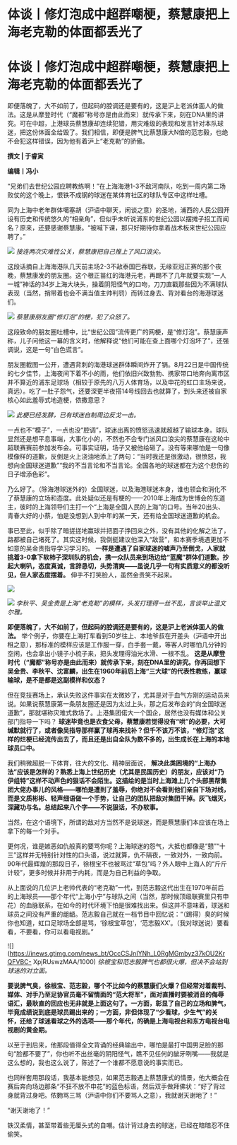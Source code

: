 # 体谈丨修灯泡成中超群嘲梗，蔡慧康把上海老克勒的体面都丢光了

# 体谈丨修灯泡成中超群嘲梗，蔡慧康把上海老克勒的体面都丢光了

即便落魄了，大不如前了，但起码的腔调还是要有的，这是沪上老派体面人的做法。这是从摩登时代（“魔都”称号亦是由此而来）就传承下来，刻在DNA里的讲究。可在中超，上港球员蔡慧康却连续犯错，用灾难级的表现和发言针对本队球迷，把这份体面全给毁了。我们相信，即便是脾气比蔡慧康大N倍的范志毅，也绝不会犯这样错误，因为他有着沪上“老克勒”的骄傲。

**撰文 | 于睿寅**

**编辑丨冯小**

“兄弟们去世纪公园应聘教练啊！”在上海海港1-3不敌河南队，吃到一周内第二场败仗的这个晚上，恨铁不成钢的球迷在某体育社区的球队专区中这样吐槽。

同为上海中老年群体噶塞胡（沪语中聊天，闲谈之意）的圣地，浦西的人民公园开设有历史和传统悠久的“相亲角”，但似乎未听说浦东的世纪公园以摆摊子招工而闻名？原来，还要感谢蔡慧康。“被喊下课，那只好期待你拿着战术板来世纪公园应聘了。”

![](https://inews.gtimg.com/news_bt/OJ5KXoEYXHshaux2uCThqjKXaJg8cN-5Rkn_BNMc2yMKIAA/1000)
_接连两次灾难性公关，蔡慧康把自己推上了风口浪尖。_

这段话摘自上海海港队几天前主场2-3不敌泰国巴吞联，无缘亚冠正赛的那个夜晚，蔡慧康发的朋友圈。这个根正苗红的海港元老，再踢不了几年就要实现“一人一城”神话的34岁上海大块头，操着阴阳怪气的口吻，刀刀直戳那些因为不满球队表现（当然，捎带着也会不满当值主帅判罚）而转过身去、背对看台的海港球迷们。

![](https://inews.gtimg.com/news_bt/OJk4tF0TGDaSmub1vMEn8lnASGI7DBU7nRWVHrxF29CYwAA/1000)
_蔡慧康朋友圈“修灯泡”的梗，犯了众怒了。_

这段致命的朋友圈吐槽中，比“世纪公园”流传更广的网梗，是“修灯泡”。蔡慧康声称，儿子问他这一幕的含义时，他解释说“他们可能在查上面哪个灯泡坏了”，还强调说，这是一句“白色谎言”。

朋友圈截图一公开，遭遇背刺的海港球迷群体瞬间炸开了锅。8月22日是中国传统的七夕佳节，上海夜间下着不小的雨，他们依旧兴致勃勃、携家带口地奔向离市区并不算近的浦东足球场（相较于原先的八万人体育场，以及申花的虹口主场来说，真远）。吃了一肚子怨气，还要深更半夜搭14号线回去也就算了，到头来还被自家核心如此羞辱式地造梗，侬撒意思？

![](https://inews.gtimg.com/news_bt/OzLP4T89SRKv5yWbxwOJ_0uVS3BazAqc3Hk1m-FZmL2P4AA/1000)
_此梗已经发酵，已有球迷自制周边反戈一击。_

一点也不“模子”，一点也没“腔调”，球迷出离的愤怒迅速就超越了输球本身。球队显然还是想平息事端，大事化小的，不然也不会专门派风口浪尖的蔡慧康在这轮中超联赛赛前参加发布会。可事实证明，场子又被他给砸了。没有等来哪怕是一句像模像样的道歉，反倒是火上浇油地添上了两句：“当时我还是很激动，很愤怒，我想向全国球迷道歉”“我的不当言论和不当言论。全国各地的球迷都在为这个悲伤的日子增添色彩”。

乃么好了。（除海港球迷外的）全国球迷，以及海港球迷本身，谁也领会和消化不了蔡慧康的立场和态度。此处疑似还是有梗的——2010年上海成为世博会的东道主，彼时的上海领导们主打一个“上海是全国人民的上海”的口号。当年20出头、青春大好的小蔡，怕是没想到人到中年的某一天，还有给全国球迷道歉的机会。

事已至此，似乎除了暗搓搓地赢球并把面子挣回来之外，没有其他的化解之法了，路都被自己堵死了。其实这时候，我倒挺建议他深入“敌营”，和本赛季境遇更加不如意的吴金贵指导学习学习的。
**一样是遭遇了自家球迷的嘘声乃至倒戈，人家就挑着3-0拿下软柿子深圳队的机会，携一众队员来到场边给“蓝魔”群体们道歉。抄起大喇叭，态度真诚，言辞恳切，头势清爽——虽说几乎一句有实质意义的都没听见，但人家态度摆着。**
伸手不打笑脸人，虽然金贵笑不起来。

![](https://inews.gtimg.com/news_bt/OVJuGQmCopeV82ga6ej5agNbe3EHxrr43idwYrDP_R8QEAA/1000)

![](https://inews.gtimg.com/news_bt/O9swdwp6FJiLA3F0toOpPK9b69Mc-00bdIMKJ-9mNau3EAA/1000)
_李秋平、吴金贵是上海“老克勒”的模样，头发打理得一丝不乱，言谈举止温文尔雅。_

**即便落魄了，大不如前了，但起码的腔调还是要有的，这是沪上老派体面人的做法。**
举个例子，你要在上海打车看到50岁往上、本地爷叔在开差头（沪语中开出租之意），那标准的模样应该是工作服一穿，白手套一戴，等客人时哪怕几分钟的空闲，也会拿出小镜子小梳子来，把头发理得油光水滑、一根不乱。
**这是从摩登时代（“魔都”称号亦是由此而来）就传承下来，刻在DNA里的讲究。你再回想下吴金贵、李秋平、沈富麟，出生在1960年前后上海“三大球”的代表性教练，赢球输球，是不是都是这副模样和仪态？**

但在竞技赛场上，承认失败这件事实在太微妙了，尤其是对于血气方刚的运动员来说。如果说蔡慧康第一条朋友圈还是因为太过上头，那之后发布会的“向全国球迷道歉”，那就堪称灾难式救场了。上港集团偌大一个国企，居然也没有媒体和公关部门指导一下吗？
**球迷毕竟也是衣食父母，蔡慧康若觉得没有“哄”的必要，大可缄默就行了，或者像吴指导那样赢了球再来找补？但千不该万不该，“修灯泡”这样的烂梗已经流传出去了，而且还是出自全队为数不多的，出生成长在上海的本地球员口中。**

我们稍微超脱一下体育，往大的文化、精神层面说，
**解决此类困境的“上海办法”应该是怎样的？熟悉上海上世纪历史（尤其是民国历史）的朋友，应该对“乃伊组特”这样不动声色的狠话不会陌生。这描绘的是当时上海滩上几个头部黑帮集团大佬办事儿的风格——哪怕是遭到了羞辱，你绝对不会看到他们亲自下场对线，而是文质彬彬、轻声细语做一个手势，让自己的团队把敌对集团干掉。灰飞烟灭，深藏功与名。总结起来八个字——不说狠话，不办软事。**

当然，在这个语境下，所谓的敌对方当然不是说球迷，而是蔡慧康们本应该在场上拿下的每一个对手。

更何况，谁是嫉恶如仇般真的要骂你呢？上海球迷的怨气，大抵也都像是“戆”“十三”这样并无特别针对性的口头语，说过就算，仇不隔夜，一致对外，一致向前。90年代最辉煌的那段日子，徐根宝不也被骂过“草包”吗？外人眼中上海人的“斤斤计较”，更多时候并非用于内耗，而是为自己利益的争取。

从上面说的几位沪上老帅代表的“老克勒”一代，到范志毅这代出生在1970年前后的上海球员——那个年代“上海小宁”与球队之间（当然，那时候顶级联赛里只有申花）的血脉联系，在如今的时代环境下怕是很难找出来。但这并不意味着，球迷和球员之间没有严重的龃龉。范志毅自己就在一档节目中回忆说：“（踢得）臭的时候你也知道，虹口足球场全部是骂，‘徐根宝草包’，‘范志毅XX’。（我对球迷说）要看看，不要看，你可以看电视剧。”

![](https://inews.gtimg.com/news_bt/OccCSJnIYNh_L0RgMGmbyz37kOU2KrQFVBC-
XpjRUswzMAA/1000) _徐根宝和范志毅脾气也都很火爆，但决不会站到球迷的对立面。_

**要说脾气臭，徐根宝、范志毅，哪个不比如今的蔡慧康们火爆？但经常对着裁判、媒体、对手乃至足协官员毫不留情面的“范大将军”，面对直播时要被消音的侮辱语汇，最耿直的回应也无非就是上面这句了。一方面，彰显了自己的立场和脾气，毕竟成绩说到底是球员踢出来的；一方面，非但体现了“少看球，少生气”的关怀，还给了球迷看球之外的选项——那个年代，的确是上海电视台和东方电视台电视剧的黄金期。**

以至于到后来，他那段值得全文背诵的经典输出中，哪怕是最打中国男足脸的那句“脸都不要了”，你也听不出丝毫的阴阳怪气，瞧不见任何的龇牙咧嘴——我就是这么想的，我也这么说了，陈述了一个谁都不愿意说的事实而已。

也同样套用那段话，我基本能想见，如果范志毅遇上蔡慧康式的情景，他大概会在赛后奔向场边那条“不狂不放不申花”的蓝色标语，然后双手做拜佛状：“好了背过身就背过身吧。侬覅骂三骂（沪语中你们不要骂人之意），我就谢天谢地了！”

“谢天谢地了！”

铁汉柔情，甚至带着些无厘头式的自嘲。估计背过身去的球迷，已经在暗暗忍不住偷笑。

